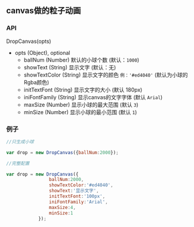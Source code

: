  ## canvas做的粒子动画
 
 
 
 ### API
 DropCanvas(opts)
 - opts (Object), optional
   - ballNum (Number) 默认的小球个数 (默认：`1000`)
   - showText (String) 显示文字 (默认：无)
   - showTextColor (String)  显示文字的颜色 `例：'#ed4040'` (默认为小球的Rgba颜色)
   - initTextFont (String) 显示文字的大小 (默认 180px)
   - iniFontFamily (String) 显示canvas的文字字体 (默认 `Arial`)
   - maxSize (Number) 显示小球的最大范围 (默认 `3`) 
   - minSize (Number) 显示小球的最小范围 (默认 `1`)

### 例子
```js
//只生成小球

var drop = new DropCanvas({ballNum:2000});
```
```js
//完整配置

var drop = new DropCanvas({
				ballNum:2000,
				showTextColor:'#ed4040',
				showText:'显示文字',
				initTextFont:'100px',
				iniFontFamily:'Arial',
				maxSize:4,
				minSize:1
			});
```
